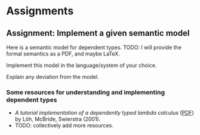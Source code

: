 # Assignments

## Assignment: Implement a given semantic model

Here is a semantic model for dependent types. TODO: I will provide the formal semantics as a PDF, and maybe LaTeX.

Implement this model in the language/system of your choice.

Explain any deviation from the model.

### Some resources for understanding and implementing dependent types

- _A tutorial implementation of a dependently typed lambda calculus_ ([PDF](https://www.andres-loeh.de/LambdaPi/LambdaPi.pdf)) by L&ouml;h, McBride, Swierstra (2001).
- TODO: collectively add more resources.
